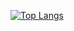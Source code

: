 [![Top Langs](https://github-readme-stats.vercel.app/api/top-langs/?username=jottenlips&hide=Jupyter%20Notebook,html)](https://github.com/anuraghazra/github-readme-stats)
